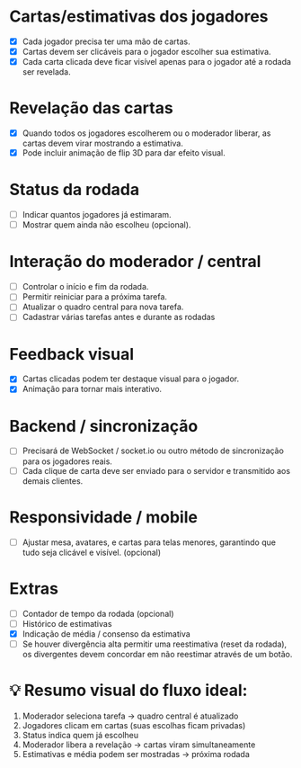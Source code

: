 # Cartas/estimativas dos jogadores

- [x] Cada jogador precisa ter uma mão de cartas.
- [x] Cartas devem ser clicáveis para o jogador escolher sua estimativa.
- [x] Cada carta clicada deve ficar visível apenas para o jogador até a rodada ser revelada.

# Revelação das cartas
- [x] Quando todos os jogadores escolherem ou o moderador liberar, as cartas devem virar mostrando a estimativa.
- [x] Pode incluir animação de flip 3D para dar efeito visual.

# Status da rodada
- [ ] Indicar quantos jogadores já estimaram.
- [ ] Mostrar quem ainda não escolheu (opcional).

# Interação do moderador / central
- [ ] Controlar o início e fim da rodada.
- [ ] Permitir reiniciar para a próxima tarefa.
- [ ] Atualizar o quadro central para nova tarefa.
- [ ] Cadastrar várias tarefas antes e durante as rodadas

# Feedback visual
- [x] Cartas clicadas podem ter destaque visual para o jogador.
- [x] Animação para tornar mais interativo.

# Backend / sincronização

- [ ] Precisará de WebSocket / socket.io ou outro método de sincronização para os jogadores reais.
- [ ] Cada clique de carta deve ser enviado para o servidor e transmitido aos demais clientes.

# Responsividade / mobile
- [ ] Ajustar mesa, avatares, e cartas para telas menores, garantindo que tudo seja clicável e visível. (opcional)

# Extras
- [ ] Contador de tempo da rodada (opcional)
- [ ] Histórico de estimativas
- [x] Indicação de média / consenso da estimativa
- [ ] Se houver divergência alta permitir uma reestimativa (reset da rodada), os divergentes devem concordar em não reestimar através de um botão.

# 💡 Resumo visual do fluxo ideal:
1. Moderador seleciona tarefa → quadro central é atualizado
2. Jogadores clicam em cartas (suas escolhas ficam privadas)
3. Status indica quem já escolheu
4. Moderador libera a revelação → cartas viram simultaneamente
5. Estimativas e média podem ser mostradas → próxima rodada